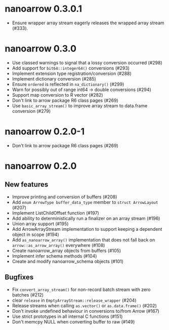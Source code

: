 <!---
  Licensed to the Apache Software Foundation (ASF) under one
  or more contributor license agreements.  See the NOTICE file
  distributed with this work for additional information
  regarding copyright ownership.  The ASF licenses this file
  to you under the Apache License, Version 2.0 (the
  "License"); you may not use this file except in compliance
  with the License.  You may obtain a copy of the License at

    http://www.apache.org/licenses/LICENSE-2.0

  Unless required by applicable law or agreed to in writing,
  software distributed under the License is distributed on an
  "AS IS" BASIS, WITHOUT WARRANTIES OR CONDITIONS OF ANY
  KIND, either express or implied.  See the License for the
  specific language governing permissions and limitations
  under the License.
-->

# nanoarrow 0.3.0.1

- Ensure wrapper array stream eagerly releases the wrapped array stream (#333).

# nanoarrow 0.3.0

- Use classed warnings to signal that a lossy conversion occurred
  (#298)
- Add support for `bit64::integer64()` conversions (#293)
- Implement extension type registration/conversion  (#288)
- Implement dictionary conversion (#285)
- Ensure `ordered` is reflected in `na_dictionary()` (#299)
- Warn for possibly out of range int64 -> double conversions (#294)
- Support map conversion to R vector (#282)
- Don't link to arrow package R6 class pages (#269)
- Use `basic_array_stream()` to improve array stream to data.frame
  conversion (#279)

# nanoarrow 0.2.0-1

- Don't link to arrow package R6 class pages (#269)

# nanoarrow 0.2.0

## New features

- Improve printing and conversion of buffers (#208)
- Add `enum ArrowType buffer_data_type` member to `struct ArrowLayout` (#207)
- Implement ListChildOffset function (#197)
- Add ability to deterministically run a finalizer on an array stream (#196)
- Union array support (#195)
- Add ArrowArrayStream implementation to support keeping a dependent object in
  scope (#194)
- Add `as_nanoarrow_array()` implementation that does not fall back on
  `arrow::as_arrow_array()` everywhere (#108)
- Create nanoarrow_array objects from buffers (#105)
- Implement infer schema methods (#104)
- Create and modify nanoarrow_schema objects (#101)

## Bugfixes

- Fix `convert_array_stream()` for non-record batch stream with zero batches
  (#212)
- clear `release` in `EmptyArrayStream::release_wrapper` (#204)
- Release streams when calling `as.vector()` or `as.data.frame()` (#202)
- Don't invoke undefined behaviour in conversions to/from Arrow (#167)
- Use strict prototypes in all internal C functions (#151)
- Don't memcpy NULL when converting buffer to raw (#149)
